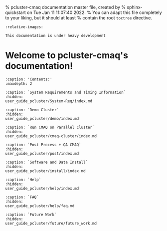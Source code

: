 % pcluster-cmaq documentation master file, created by
%   sphinx-quickstart on Tue Jan 11 11:07:40 2022.
%   You can adapt this file completely to your liking, but it should at least
%   contain the root `toctree` directive.

```{include} ../README.md
:relative-images:
```
```{warning}
This documentation is under heavy development
```

Welcome to pcluster-cmaq's documentation!
=========================================

```{toctree}
:caption: 'Contents:'
:maxdepth: 2

:caption: `System Requirements and Timing Information`
:hidden:
user_guide_pcluster/System-Req/index.md

:caption: `Demo Cluster`
:hidden:
user_guide_pcluster/demo/index.md

:caption: `Run CMAQ on Parallel Cluster`
:hidden:
user_guide_pcluster/cmaq-cluster/index.md

:caption: `Post Process + QA CMAQ`
:hidden:
user_guide_pcluster/post/index.md

:caption: `Software and Data Install`
:hidden:
user_guide_pcluster/install/index.md

:caption: `Help`
:hidden:
user_guide_pcluster/help/index.md

:caption: `FAQ`
:hidden:
user_guide_pcluster/help/faq.md

:caption: `Future Work`
:hidden:
user_guide_pcluster/future/future_work.md
```

